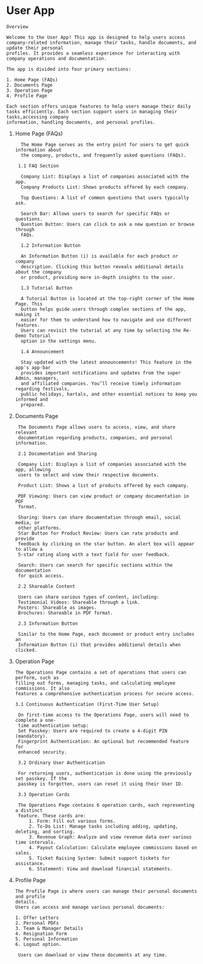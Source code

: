 # User App

    Overview
    
    Welcome to the User App! This app is designed to help users access company-related information, manage their tasks, handle documents, and update their personal
    profiles. It provides a seamless experience for interacting with company operations and documentation.
    
    The app is divided into four primary sections:

    1. Home Page (FAQs)
    2. Documents Page
    3. Operation Page
    4. Profile Page
     
    Each section offers unique features to help users manage their daily tasks efficiently. Each section support users in managing their tasks,accessing company 
    information, handling documents, and personal profiles.

1. Home Page (FAQs)

         The Home Page serves as the entry point for users to get quick information about
         the company, products, and frequently asked questions (FAQs).
        
        1.1 FAQ Section

         Company List: Displays a list of companies associated with the app.
         Company Products List: Shows products offered by each company.
        
         Top Questions: A list of common questions that users typically ask.

         Search Bar: Allows users to search for specific FAQs or questions.
         Question Button: Users can click to ask a new question or browse through
         FAQs.

         1.2 Information Button

         An Information Button (i) is available for each product or company
         description. Clicking this button reveals additional details about the company
         or product, providing more in-depth insights to the user.

         1.3 Tutorial Button

         A Tutorial Button is located at the top-right corner of the Home Page. This
         button helps guide users through complex sections of the app, making it
         easier for them to understand how to navigate and use different features.
         Users can revisit the tutorial at any time by selecting the Re-Demo Tutorial
         option in the settings menu.

         1.4 Announcement

         Stay updated with the latest announcements! This feature in the app's app-bar
         provides important notifications and updates from the super Admin, managers,
         and affiliated companies. You’ll receive timely information regarding festivals,
         public holidays, hartals, and other essential notices to keep you informed and
         prepared.
        
2. Documents Page

        The Documents Page allows users to access, view, and share relevant
        documentation regarding products, companies, and personal information.
           
        2.1 Documentation and Sharing
        
        Company List: Displays a list of companies associated with the app, allowing
        users to select and view their respective documents.
   
        Product List: Shows a list of products offered by each company.
           
        PDF Viewing: Users can view product or company documentation in PDF
        format.
   
        Sharing: Users can share documentation through email, social media, or
        other platforms.
        Star Button for Product Review: Users can rate products and provide
        feedback by clicking on the star button. An alert box will appear to allow a
        5-star rating along with a text field for user feedback.
   
        Search: Users can search for specific sections within the documentation
        for quick access.
   
        2.2 Shareable Content
   
        Users can share various types of content, including:
        Testimonial Videos: Shareable through a link.
        Posters: Shareable as images.
        Brochures: Shareable in PDF format.
   
        2.3 Information Button
   
        Similar to the Home Page, each document or product entry includes an
        Information Button (i) that provides additional details when clicked.
   
3. Operation Page

       The Operations Page contains a set of operations that users can perform, such as
       filling out forms, managing tasks, and calculating employee commissions. It also
       features a comprehensive authentication process for secure access.

       3.1 Continuous Authentication (First-Time User Setup)
    
        On first-time access to the Operations Page, users will need to complete a one-
        time authentication setup:
        Set Passkey: Users are required to create a 4-digit PIN (mandatory).
        Fingerprint Authentication: An optional but recommended feature for
        enhanced security.

        3.2 Ordinary User Authentication

        For returning users, authentication is done using the previously set passkey. If the
        passkey is forgotten, users can reset it using their User ID.
       
        3.3 Operation Cards

        The Operations Page contains 6 operation cards, each representing a distinct
        feature. These cards are:
            1. Form: Fill out various forms.
            2. To-Do List: Manage tasks including adding, updating, deleting, and sorting.
            3. Revenue Graph: Analyze and view revenue data over various time intervals.
            4. Payout Calculation: Calculate employee commissions based on sales.
            5. Ticket Raising System: Submit support tickets for assistance.
            6. Statement: View and download financial statements.
     
4. Profile Page

       The Profile Page is where users can manage their personal documents and profile
       details.
       Users can access and manage various personal documents:

       1. Offer Letters
       2. Personal PDFs
       3. Team & Manager Details
       4. Resignation Form
       5. Personal Information
       6. Logout option.
      
        Users can download or view these documents at any time.




